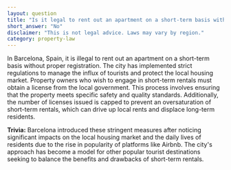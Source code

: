 ```yaml
---
layout: question
title: "Is it legal to rent out an apartment on a short-term basis without registration in Barcelona, Spain?"
short_answer: "No"
disclaimer: "This is not legal advice. Laws may vary by region."
category: property-law
---
```

In Barcelona, Spain, it is illegal to rent out an apartment on a short-term basis without proper registration. The city has implemented strict regulations to manage the influx of tourists and protect the local housing market. Property owners who wish to engage in short-term rentals must obtain a license from the local government. This process involves ensuring that the property meets specific safety and quality standards. Additionally, the number of licenses issued is capped to prevent an oversaturation of short-term rentals, which can drive up local rents and displace long-term residents.

**Trivia:** Barcelona introduced these stringent measures after noticing significant impacts on the local housing market and the daily lives of residents due to the rise in popularity of platforms like Airbnb. The city's approach has become a model for other popular tourist destinations seeking to balance the benefits and drawbacks of short-term rentals.
